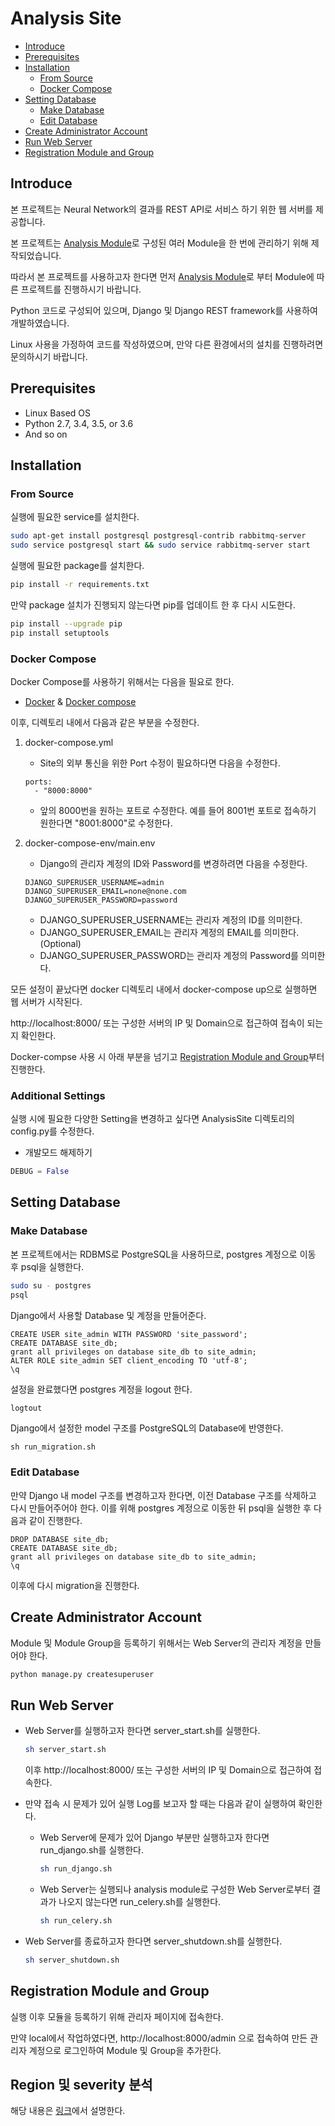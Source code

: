 # Analysis Site

- [Introduce](#introduce)
- [Prerequisites](#prerequisites)
- [Installation](#installation)
    - [From Source](#from-source)
    - [Docker Compose](#docker-compose)
- [Setting Database](#setting-database)
    - [Make Database](#make-database)
    - [Edit Database](#edit-database)
- [Create Administrator Account](#create-administrator-account)
- [Run Web Server](#run-web-server)
- [Registration Module and Group](#registration-module-and-group)
    
## Introduce

본 프로젝트는 Neural Network의 결과를 REST API로 서비스 하기 위한 웹 서버를 제공합니다.

본 프로젝트는 [Analysis Module](https://github.com/sogang-mm/analysis-module)로 구성된 여러 Module을 한 번에 관리하기 위해 제작되었습니다.

따라서 본 프로젝트를 사용하고자 한다면 먼저 [Analysis Module](https://github.com/sogang-mm/analysis-module)로 부터 Module에 따른 프로젝트를 진행하시기 바랍니다.

Python 코드로 구성되어 있으며, Django 및 Django REST framework를 사용하여 개발하였습니다.

Linux 사용을 가정하여 코드를 작성하였으며, 만약 다른 환경에서의 설치를 진행하려면 문의하시기 바랍니다.


## Prerequisites

- Linux Based OS
- Python 2.7, 3.4, 3.5, or 3.6
- And so on


## Installation

### From Source

실행에 필요한 service를 설치한다.
```bash
sudo apt-get install postgresql postgresql-contrib rabbitmq-server
sudo service postgresql start && sudo service rabbitmq-server start
```

실행에 필요한 package를 설치한다.
```bash
pip install -r requirements.txt
```

만약 package 설치가 진행되지 않는다면 pip를 업데이트 한 후 다시 시도한다.
```bash
pip install --upgrade pip
pip install setuptools
```

### Docker Compose

Docker Compose를 사용하기 위해서는 다음을 필요로 한다.

- [Docker](https://docs.docker.com/) & [Docker compose](https://docs.docker.com/compose/)

이후, 디렉토리 내에서 다음과 같은 부분을 수정한다.

1. docker-compose.yml
    * Site의 외부 통신을 위한 Port 수정이 필요하다면 다음을 수정한다.
    ```docker
    ports:
      - "8000:8000"
    ```
    * 앞의 8000번을 원하는 포트로 수정한다. 예를 들어 8001번 포트로 접속하기 원한다면 "8001:8000"로 수정한다.
    
2. docker-compose-env/main.env
    * Django의 관리자 계정의 ID와 Password를 변경하려면 다음을 수정한다.
    ```text
    DJANGO_SUPERUSER_USERNAME=admin
    DJANGO_SUPERUSER_EMAIL=none@none.com
    DJANGO_SUPERUSER_PASSWORD=password
    ```
    * DJANGO_SUPERUSER_USERNAME는 관리자 계정의 ID를 의미한다. 
    * DJANGO_SUPERUSER_EMAIL는 관리자 계정의 EMAIL를 의미한다. (Optional)
    * DJANGO_SUPERUSER_PASSWORD는 관리자 계정의 Password를 의미한다.

모든 설정이 끝났다면 docker 디렉토리 내에서 docker-compose up으로 실행하면 웹 서버가 시작된다.

http://localhost:8000/ 또는 구성한 서버의 IP 및 Domain으로 접근하여 접속이 되는지 확인한다.

Docker-compse 사용 시 아래 부분을 넘기고 [Registration Module and Group](#registration-module-and-group)부터 진행한다. 


### Additional Settings

실행 시에 필요한 다양한 Setting을 변경하고 싶다면 AnalysisSite 디렉토리의 config.py를 수정한다.

* 개발모드 해제하기
```python
DEBUG = False
```


## Setting Database

### Make Database

본 프로젝트에서는 RDBMS로 PostgreSQL을 사용하므로, postgres 계정으로 이동 후 psql을 실행한다.
```bash
sudo su - postgres
psql
```

Django에서 사용할 Database 및 계정을 만들어준다.
```postgresql
CREATE USER site_admin WITH PASSWORD 'site_password';
CREATE DATABASE site_db;
grant all privileges on database site_db to site_admin;
ALTER ROLE site_admin SET client_encoding TO 'utf-8';
\q
```

설정을 완료했다면 postgres 계정을 logout 한다.
```bash
logtout
```

Django에서 설정한 model 구조를 PostgreSQL의 Database에 반영한다.
```
sh run_migration.sh
```

### Edit Database 

만약 Django 내 model 구조를 변경하고자 한다면, 이전 Database 구조를 삭제하고 다시 만들어주어야 한다. 이를 위해 postgres 계정으로 이동한 뒤 psql을 실행한 후 다음과 같이 진행한다.
```postgresql
DROP DATABASE site_db;
CREATE DATABASE site_db;
grant all privileges on database site_db to site_admin;
\q
```
이후에 다시 migration을 진행한다.

## Create Administrator Account
Module 및 Module Group을 등록하기 위해서는 Web Server의 관리자 계정을 만들어야 한다.
```bash
python manage.py createsuperuser
```

## Run Web Server
* Web Server를 실행하고자 한다면 server_start.sh를 실행한다.
    ```bash
    sh server_start.sh
    ```
    이후 http://localhost:8000/ 또는 구성한 서버의 IP 및 Domain으로 접근하여 접속한다.

* 만약 접속 시 문제가 있어 실행 Log를 보고자 할 때는 다음과 같이 실행하여 확인한다.
    * Web Server에 문제가 있어 Django 부분만 실행하고자 한다면 run_django.sh를 실행한다.
        ```bash
        sh run_django.sh
        ```
    
    * Web Server는 실행되나 analysis module로 구성한 Web Server로부터 결과가 나오지 않는다면 run_celery.sh를 실행한다.
        ```bash
        sh run_celery.sh
        ```
    
* Web Server를 종료하고자 한다면 server_shutdown.sh를 실행한다.
    ```bash
    sh server_shutdown.sh
    ``` 

## Registration Module and Group

실행 이후 모듈을 등록하기 위해 관리자 페이지에 접속한다.

만약 local에서 작업하였다면, http://localhost:8000/admin 으로 접속하여 만든 관리자 계정으로 로그인하여 Module 및 Group을 추가한다.

## Region 및 severity 분석

해당 내용은 [링크](https://github.com/JinhaSong/analysis-site/blob/crack/ModuleCommunicator/utils/Readme.md)에서 설명한다.
 
